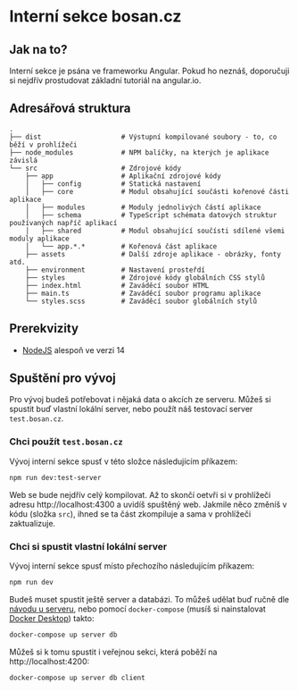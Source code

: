 # Interní sekce bosan.cz

## Jak na to?

Interní sekce je psána ve frameworku Angular. Pokud ho neznáš, doporučuji si nejdřív prostudovat základní tutoriál na angular.io.

## Adresářová struktura

    .
    ├── dist                    # Výstupní kompilované soubory - to, co běží v prohlížeči
    ├── node_modules            # NPM balíčky, na kterých je aplikace závislá
    └── src                     # Zdrojové kódy
        ├── app                 # Aplikační zdrojové kódy
        │   ├── config          # Statická nastavení
        │   ├── core            # Modul obsahující součásti kořenové části aplikace
        │   ├── modules         # Moduly jednolivých částí aplikace
        │   ├── schema          # TypeScript schémata datových struktur používaných napříč aplikací
        │   ├── shared          # Modul obsahující součísti sdílené všemi moduly aplikace
        │   └── app.*.*         # Kořenová část aplikace
        ├── assets              # Další zdroje aplikace - obrázky, fonty atd.
        ├── environment         # Nastavení prosteřdí
        ├── styles              # Zdrojové kódy globálních CSS stylů
        ├── index.html          # Zaváděcí soubor HTML
        ├── main.ts             # Zaváděcí soubor programu aplikace
        └── styles.scss         # Zaváděcí soubor globálních stylů

## Prerekvizity

 - [NodeJS](http://nodejs.org/) alespoň ve verzi 14

## Spuštění pro vývoj

Pro vývoj budeš potřebovat i nějaká data o akcích ze serveru. Můžeš si spustit buď vlastní lokální server, nebo použít náš testovací server `test.bosan.cz`.

### Chci použít `test.bosan.cz`

Vývoj interní sekce spusť v této složce následujícím příkazem:

```sh
npm run dev:test-server
```

Web se bude nejdřív celý kompilovat. Až to skončí oetvři si v prohlížeči adresu http://localhost:4300 a uvidíš spuštěný web. Jakmile něco změníš v kódu (složka `src`), ihned se ta část zkompiluje a sama v prohlížeči zaktualizuje.

### Chci si spustit vlastní lokální server

Vývoj interní sekce spusť místo přechozího následujícím příkazem:

```sh
npm run dev
```

Budeš muset spustit ještě server a databázi. To můžeš udělat buď ručně dle [návodu u serveru](../server), nebo pomocí `docker-compose` (musíš si nainstalovat [Docker Desktop](https://www.docker.com/get-started)) takto:

```sh
docker-compose up server db
```

Můžeš si k tomu spustit i veřejnou sekci, která poběží na http://localhost:4200:

```sh
docker-compose up server db client
```